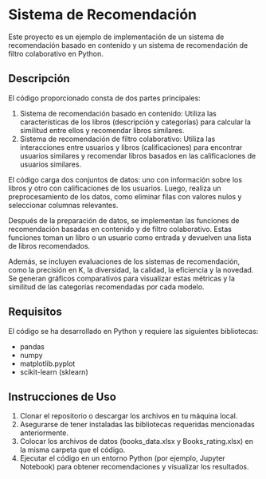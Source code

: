 # Sistema de Recomendación

Este proyecto es un ejemplo de implementación de un sistema de recomendación basado en contenido y un sistema de recomendación de filtro colaborativo en Python.

## Descripción

El código proporcionado consta de dos partes principales:

1. Sistema de recomendación basado en contenido: Utiliza las características de los libros (descripción y categorías) para calcular la similitud entre ellos y recomendar libros similares.
2. Sistema de recomendación de filtro colaborativo: Utiliza las interacciones entre usuarios y libros (calificaciones) para encontrar usuarios similares y recomendar libros basados en las calificaciones de usuarios similares.

El código carga dos conjuntos de datos: uno con información sobre los libros y otro con calificaciones de los usuarios. Luego, realiza un preprocesamiento de los datos, como eliminar filas con valores nulos y seleccionar columnas relevantes.

Después de la preparación de datos, se implementan las funciones de recomendación basadas en contenido y de filtro colaborativo. Estas funciones toman un libro o un usuario como entrada y devuelven una lista de libros recomendados.

Además, se incluyen evaluaciones de los sistemas de recomendación, como la precisión en K, la diversidad, la calidad, la eficiencia y la novedad. Se generan gráficos comparativos para visualizar estas métricas y la similitud de las categorías recomendadas por cada modelo.

## Requisitos

El código se ha desarrollado en Python y requiere las siguientes bibliotecas:

- pandas
- numpy
- matplotlib.pyplot
- scikit-learn (sklearn)

## Instrucciones de Uso

1. Clonar el repositorio o descargar los archivos en tu máquina local.
2. Asegurarse de tener instaladas las bibliotecas requeridas mencionadas anteriormente.
3. Colocar los archivos de datos (books_data.xlsx y Books_rating.xlsx) en la misma carpeta que el código.
4. Ejecutar el código en un entorno Python (por ejemplo, Jupyter Notebook) para obtener recomendaciones y visualizar los resultados.



